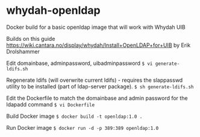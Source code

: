 # whydah-openldap
Docker build for a basic openldap image that will work with Whydah UIB

Builds on this guide https://wiki.cantara.no/display/whydah/Install+OpenLDAP+for+UIB by Erik Drolshammer


Edit domainbase, adminpassword, uibadminpassword
`$ vi generate-ldifs.sh`

Regenerate ldifs (will overwrite current ldifs) - requires the slappasswd utility to be installed (part of ldap-server package).
`$ sh generate-ldifs.sh`

Edit the Dockerfile to match the domainbase and admin password for the ldapadd command
`$ vi Dockerfile `

Build Docker image
`$ docker build -t openldap:1.0 .`

Run Docker image
`$ docker run -d -p 389:389 openldap:1.0`

